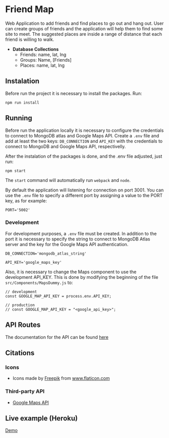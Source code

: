 # Friend Map

Web Application to add friends and find places to go out and hang out.
User can create groups of friends and the application will help them to
find some site to meet. The suggested places are inside a range of distance
that each friend is willing to walk.

- **Database Collections**
  - Friends: name, lat, lng
  - Groups: Name, [Friends]
  - Places: name, lat, lng

## Instalation

Before run the project it is necessary to install the packages.
Run:

`npm run install`

## Running

Before run the application locally it is necessary to configure
the credentials to connect to MongoDB atlas and Google
Maps API. Create a `.env` file and add at least the two
keys: `DB_CONNECTION` and `API_KEY` with the credentials to connect
to MongoDB and Google Maps API, respectivelly.

After the instalation of the packages is done, and the .env file adjusted, just run:

`npm start`

The `start` command will automatically run `webpack` and `node`.

By default the application will listening for connection on port 3001. You
can use the `.env` file to specify a different port by assigning a value to the PORT key,
as for example:

`PORT='5002'`

### Development

For development purposes, a `.env` file must be created. In addition to the port it is
necessary to specify the string to connect to MongoDB Atlas server and the key for the
Google Maps API authentication.

```
DB_CONNECTION='mongodb_atlas_string'

API_KEY='google_maps_key'
```

Also, it is necessary to change the Maps component to use the development API_KEY.
This is done by modifying the beginning of the file `src/Components/MapsDummy.js`
to:

```
// development
const GOOGLE_MAP_API_KEY = process.env.API_KEY;

// production
// const GOOGLE_MAP_API_KEY = "<google_api_key>";
```

## API Routes

The documentation for the API can be found
<a href="https://documenter.getpostman.com/view/3652511/SW7gU5C4?version=latest" target="_blank">here</a>

## Citations

### Icons

- <div>Icons made by <a href="https://www.flaticon.com/authors/freepik" title="Freepik">Freepik</a> from <a href="https://www.flaticon.com/" title="Flaticon">www.flaticon.com</a></div>

### Third-party API

- [Google Maps API](https://developers.google.com/maps/documentation)

## Live example (Heroku)

[Demo](https://cpsc2600-gbrunetto00.herokuapp.com)
